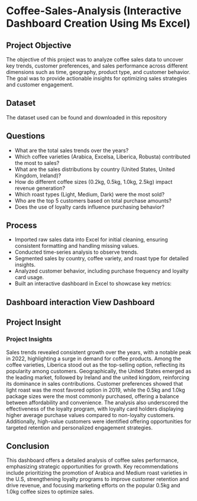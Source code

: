 # Coffee-Sales-Analysis (Interactive Dashboard Creation Using Ms Excel)
## Project Objective
The objective of this project was to analyze coffee sales data to uncover key trends, customer preferences, and sales performance across different dimensions such as time, geography, product type, and customer behavior. The goal was to provide actionable insights for optimizing sales strategies and customer engagement.
## Dataset 
The dataset used can be found and downloaded in this repository
## Questions 
- What are the total sales trends over the years?
- Which coffee varieties (Arabica, Excelsa, Liberica, Robusta) contributed the most to sales?
- What are the sales distributions by country (United States, United Kingdom, Ireland)?
- How do different coffee sizes (0.2kg, 0.5kg, 1.0kg, 2.5kg) impact revenue generation?
- Which roast types (Light, Medium, Dark) were the most sold?
- Who are the top 5 customers based on total purchase amounts?
- Does the use of loyalty cards influence purchasing behavior?
## Process
- Imported raw sales data into Excel for initial cleaning, ensuring consistent formatting and handling missing values.
- Conducted time-series analysis to observe trends.
- Segmented sales by country, coffee variety, and roast type for detailed insights.
- Analyzed customer behavior, including purchase frequency and loyalty card usage.
- Built an interactive dashboard in Excel to showcase key metrics:
## Dashboard interaction <a bref="https://github.com/jessicadolapo99/Coffee-Sales-Analysis/blob/main/Screenshot.c%202025-01-20%20135325.png"> View Dashboard</u>
## Project Insight
### Project Insights
Sales trends revealed consistent growth over the years, with a notable peak in 2022, highlighting a surge in demand for coffee products. Among the coffee varieties, Liberica stood out as the top-selling option, reflecting its popularity among customers. 
Geographically, the United States emerged as the leading market, followed by Ireland and the united kingdom, reinforcing its dominance in sales contributions. Customer preferences showed that light roast was the most favored option in 2019, while the 0.5kg and 1.0kg package sizes were the most commonly purchased, offering a balance between affordability and convenience. 
The analysis also underscored the effectiveness of the loyalty program, with loyalty card holders displaying higher average purchase values compared to non-loyalty customers. Additionally, high-value customers were identified offering opportunities for targeted retention and personalized engagement strategies. 
## Conclusion
This dashboard offers a detailed analysis of coffee sales performance, emphasizing strategic opportunities for growth. Key recommendations include prioritizing the promotion of Arabica and Medium roast varieties in the U.S, strengthening loyalty programs to improve customer retention and drive revenue, and focusing marketing efforts on the popular 0.5kg and 1.0kg coffee sizes to optimize sales.


